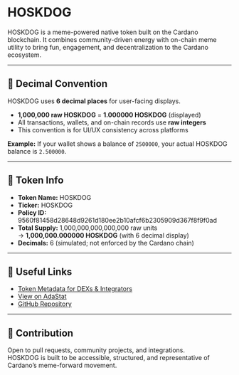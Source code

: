 
# HOSKDOG

HOSKDOG is a meme-powered native token built on the Cardano blockchain. It combines community-driven energy with on-chain meme utility to bring fun, engagement, and decentralization to the Cardano ecosystem.

---

## 💠 Decimal Convention

HOSKDOG uses **6 decimal places** for user-facing displays.

- **1,000,000 raw HOSKDOG** = **1.000000 HOSKDOG** (displayed)
- All transactions, wallets, and on-chain records use **raw integers**
- This convention is for UI/UX consistency across platforms

**Example:**
If your wallet shows a balance of `2500000`, your actual HOSKDOG balance is `2.500000`.

---

## 📄 Token Info

- **Token Name:** HOSKDOG
- **Ticker:** HOSKDOG
- **Policy ID:** 9560f81458d28648d9261d180ee2b10afcf6b2305909d367f8f9f0ad
- **Total Supply:** 1,000,000,000,000,000 raw units  
  → **1,000,000.000000 HOSKDOG** (with 6 decimal display)
- **Decimals:** 6 (simulated; not enforced by the Cardano chain)

---

## 🔗 Useful Links

- [Token Metadata for DEXs & Integrators](./docs/TOKEN_METADATA.md)
- [View on AdaStat](https://adastat.net/tokens/9560f81458d28648d9261d180ee2b10afcf6b2305909d367f8f9f0ad484b4447)
- [GitHub Repository](https://github.com/Adahandles/HOSKDOG)

---

## 🧠 Contribution

Open to pull requests, community projects, and integrations.  
HOSKDOG is built to be accessible, structured, and representative of Cardano’s meme-forward movement.

